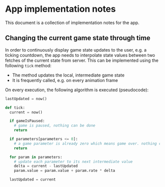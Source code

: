 # App implementation notes

This document is a collection of implementation notes for the app.

## Changing the current game state through time

In order to continuously display game state updates to the user, e.g. a ticking countdown, the app needs to interpolate state values between two fetches of the current state from server. This can be implemented using the following `tick` method:

- The method updates the local, intermediate game state
- It is frequently called, e.g. on every animation frame

On every execution, the following algorithm is executed (pseudocode):

```python
lastUpdated = now()

def tick:
  current = now()

  if gameIsPaused:
    # game is paused, nothing can be done
    return

  if parameters[parameters <= 0]:
    # a game parameter is already zero which means game over. nothing can be done
    return

  for param in parameters:
    # update each parameter to its next intermediate value
    delta = current - lastUpdated
    param.value = param.value + param.rate * delta

  lastUpdated = current
```
